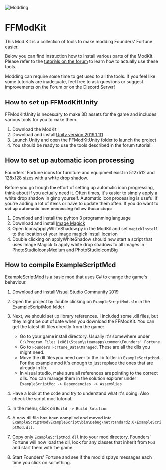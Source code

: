 ![Modding](https://forum.foundersfortune.com/uploads/default/original/1X/e34496d98c2801f79a8f93f21eaaaf11c7a3cc82.jpeg)

# FFModKit
This Mod Kit is a collection of tools to make modding Founders' Fortune easier.

Below you can find instruction how to install various parts of the ModKit. Please refer to the [tutorials on the forum](https://forum.foundersfortune.com/t/introduction-to-modding/928) to learn how to actually use these tools.

Modding can require some time to get used to all the tools. If you feel like some tutorials are inadequate, feel free to ask questions or suggest improvements on the Forum or on the Discord Server!

## How to set up FFModKitUnity

FFModKitUnity is necessary to make 3D assets for the game and includes various tools for you to make them.

1. Download the ModKit
2. Download and install [Unity version 2019.1.1f1](https://unity3d.com/get-unity/download/archive)
3. Launch Unity and open the FFModKitUnity folder to launch the project
4. You should be ready to use the tools described in the forum tutorial!

## How to set up automatic icon processing

Founders' Fortune icons for furniture and equipment exist in 512x512 and 128x128 sizes with a white drop shadow.

Before you go trough the effort of setting up automatic icon progressing, think about if you actually need it. Often times, it's easier to simply apply a white drop shadow in gimp yourself. Automatic icon processing is useful if you're adding a lot of items or have to update them often.
If you do want to set up automatic icon processing follow these steps:

1. Download and install the pyhton 3 programming language
2. Download and install [Image Magick](https://imagemagick.org/script/download.php)
3. Open Icons/applyWhiteShadow.py in the ModKit and set `magickInstall` to the location of your image magick install location
4. Double clicking on applyWhiteShadow should now start a script that uses Image Magick to apply white drop shadows to all images in PhotoStudioIconsMedium and PhotoStudioIconsBig

## How to compile ExampleScriptMod

ExampleScriptMod is a basic mod that uses C# to change the game's behaviour.

1. Download and install Visual Studio Community 2019
2. Open the project by double clicking on `ExampleScriptMod.sln` in the ExampleScriptMod folder
3. Next, we should set up library references. I included some .dll files, but they might be out of date when you download the FFModKit. You can get the latest dll files directly from the game:
   - Go to your game install directory. Usually it's somewhere under `C:\Program Files (x86)\Steam\steamapps\common\Founders' Fortune`
   -  Go to `Founders Fortune_Data\Managed`. These are all the dlls you might need.
   - Move the dll files you need over to the lib folder in `ExampleScriptMod`. For the example mod it's enough to just replace the ones that are already in lib.
   - In visual studio, make sure all references are pointing to the correct dlls. You can manage them in the solution explorer under `ExampleScriptMod -> Dependencies -> Assemblies`

4. Have a look at the code and try to understand what it's doing. Also check the script mod tutorial.
5. In the menu, click on `Build -> Build Solution`
6. A new dll file has been compiled and moved into `ExampleScriptMod\ExampleScript\bin\Debug\netstandard2.0\ExampleScriptMod.dll`.
7. Copy only `ExampleScriptMod.dll` into your mod directory. Founders' Fortune will now load the dll, look for any classes that inherit from `Mod` and start them with the game.
8. Start Founders' Fortune and see if the mod displays messages each time you click on something.
